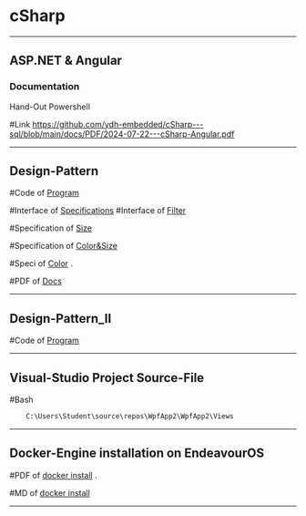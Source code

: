 # cSharp

_______________________________________________

## ASP.NET &  Angular

### Documentation

Hand-Out Powershell

#Link  https://github.com/ydh-embedded/cSharp---sql/blob/main/docs/PDF/2024-07-22---cSharp-Angular.pdf

______________________________________________

## Design-Pattern

#Code of [Program](https://github.com/ydh-embedded/cSharp---sql/blob/main/Rider/DesignPattern/Program.cs)

#Interface of [Specifications](https://github.com/ydh-embedded/cSharp---sql/blob/main/Rider/DesignPattern/ISpecification.cs) 
#Interface of [Filter](https://github.com/ydh-embedded/cSharp---sql/blob/main/Rider/DesignPattern/IFilter.cs) 

#Specification of [Size](https://github.com/ydh-embedded/cSharp---sql/blob/main/Rider/DesignPattern/Specifications/SizeSpecification.cs)

#Specification of [Color&Size](https://github.com/ydh-embedded/cSharp---sql/blob/main/Rider/DesignPattern/Specifications/ColorAndSizeSpecification.cs) 

#Speci of [Color](https://github.com/ydh-embedded/cSharp---sql/blob/main/Rider/DesignPattern/Specifications/ColorSpecification.cs)
.

#PDF of [Docs](https://github.com/ydh-embedded/cSharp---sql/blob/main/docs/PDF/2024-07-22---SQL-cSahrp.pdf)

______________________________________________

## Design-Pattern_II

#Code of [Program](https://github.com/ydh-embedded/cSharp---sql/blob/main/Rider/DesignPattern_II/Program.cs)

_______________________________________________


## Visual-Studio Project Source-File

#Bash
````bash
	C:\Users\Student\source\repos\WpfApp2\WpfApp2\Views
````



_______________________________________________

## Docker-Engine installation on EndeavourOS

#PDF of [docker install](https://github.com/ydh-embedded/cSharp---sql/blob/main/docs/PDF/2024-07-24---docker-install.pdf)
.

#MD of [docker install](https://github.com/ydh-embedded/cSharp---sql/blob/main/docs/Obsidian/2024-07-24---docker-install.md)


_______________________________________________
